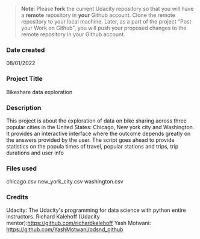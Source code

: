 >**Note**: Please **fork** the current Udacity repository so that you will have a **remote** repository in **your** Github account. Clone the remote repository to your local machine. Later, as a part of the project "Post your Work on Github", you will push your proposed changes to the remote repository in your Github account.

### Date created
08/01/2022

### Project Title
Bikeshare data exploration

### Description
This project is about the exploration of data on bike sharing across three popular cities in the United States: Chicago, New york city and Washington. It provides an interactive interface where the outcome depends greatly on the answers provided by the user. The script goes ahead to provide statistics on the popula times of travel, popular stations and trips, trip durations and user info

### Files used
chicago.csv
new_york_city.csv
washington.csv

### Credits
Udacity: The Udacity's programming for data science with python entire instructors.
Richard Kalehoff (Udacity mentor):https://github.com/richardkalehoff
Yash Motwani: https://github.com/YashMotwani/pdsnd_github
